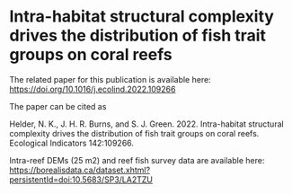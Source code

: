 # Intra-habitat structural complexity drives the distribution of fish trait groups on coral reefs

The related paper for this publication is available here: https://doi.org/10.1016/j.ecolind.2022.109266

The paper can be cited as 

Helder, N. K., J. H. R. Burns, and S. J. Green. 2022. Intra-habitat structural complexity drives the distribution of fish trait groups on coral reefs. Ecological Indicators 142:109266.

Intra-reef DEMs (25 m2) and reef fish survey data are available here: https://borealisdata.ca/dataset.xhtml?persistentId=doi:10.5683/SP3/LA2TZU




